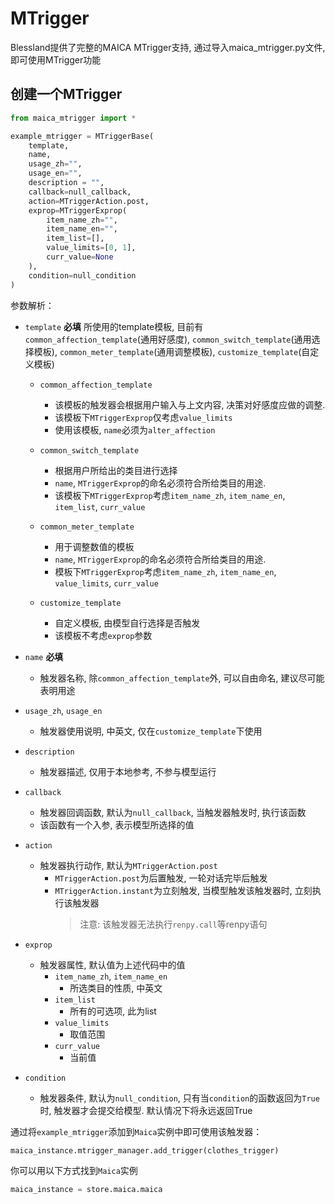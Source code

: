 # MTrigger

Blessland提供了完整的MAICA MTrigger支持, 通过导入maica_mtrigger.py文件, 即可使用MTrigger功能

## 创建一个MTrigger

```python
from maica_mtrigger import *

example_mtrigger = MTriggerBase(
    template,
    name,
    usage_zh="",
    usage_en="",
    description = "",
    callback=null_callback,
    action=MTriggerAction.post,
    exprop=MTriggerExprop(
        item_name_zh="",
        item_name_en="",
        item_list=[],
        value_limits=[0, 1],
        curr_value=None
    ),
    condition=null_condition
)

```

参数解析：

* `template` **必填**
  所使用的template模板, 目前有`common_affection_template`(通用好感度), `common_switch_template`(通用选择模板), `common_meter_template`(通用调整模板), `customize_template`(自定义模板)
  

  * `common_affection_template`
    * 该模板的触发器会根据用户输入与上文内容, 决策对好感度应做的调整.
    * 该模板下`MTriggerExprop`仅考虑`value_limits`
    * 使用该模板, `name`必须为`alter_affection`

  * `common_switch_template`
    * 根据用户所给出的类目进行选择
    * `name`, `MTriggerExprop`的命名必须符合所给类目的用途.
    * 该模板下`MTriggerExprop`考虑`item_name_zh`, `item_name_en`, `item_list`, `curr_value`
  
  * `common_meter_template`
    * 用于调整数值的模板
    * `name`, `MTriggerExprop`的命名必须符合所给类目的用途.
    * 模板下`MTriggerExprop`考虑`item_name_zh`, `item_name_en`, `value_limits`, `curr_value`
  
  * `customize_template`
    * 自定义模板, 由模型自行选择是否触发
    * 该模板不考虑`exprop`参数

* `name` **必填**
  * 触发器名称, 除`common_affection_template`外, 可以自由命名, 建议尽可能表明用途

* `usage_zh`, `usage_en`
  * 触发器使用说明, 中英文, 仅在`customize_template`下使用
  
* `description`
  * 触发器描述, 仅用于本地参考, 不参与模型运行

* `callback`
  * 触发器回调函数, 默认为`null_callback`, 当触发器触发时, 执行该函数
  * 该函数有一个入参, 表示模型所选择的值
  
* `action`
  * 触发器执行动作, 默认为`MTriggerAction.post`
    * `MTriggerAction.post`为后置触发, 一轮对话完毕后触发
    * `MTriggerAction.instant`为立刻触发, 当模型触发该触发器时, 立刻执行该触发器
        > 注意: 该触发器无法执行`renpy.call`等renpy语句

  
* `exprop`
  * 触发器属性, 默认值为上述代码中的值
    * `item_name_zh`, `item_name_en`
      * 所选类目的性质, 中英文
    * `item_list`
      * 所有的可选项, 此为list
    * `value_limits`
      * 取值范围
    * `curr_value`
      * 当前值

* `condition`
  * 触发器条件, 默认为`null_condition`, 只有当`condition`的函数返回为`True`时, 触发器才会提交给模型. 默认情况下将永远返回True

通过将`example_mtrigger`添加到`Maica`实例中即可使用该触发器：

```python
maica_instance.mtrigger_manager.add_trigger(clothes_trigger)
```

你可以用以下方式找到`Maica`实例

```python
maica_instance = store.maica.maica
```
